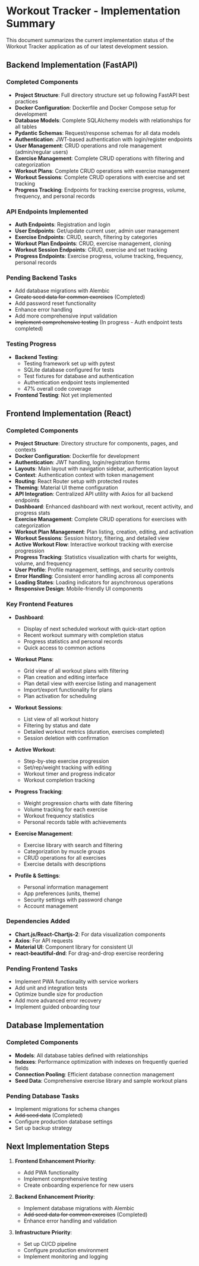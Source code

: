 # Workout Tracker - Implementation Summary

This document summarizes the current implementation status of the Workout Tracker application as of our latest development session.

## Backend Implementation (FastAPI)

### Completed Components
- **Project Structure**: Full directory structure set up following FastAPI best practices
- **Docker Configuration**: Dockerfile and Docker Compose setup for development
- **Database Models**: Complete SQLAlchemy models with relationships for all tables
- **Pydantic Schemas**: Request/response schemas for all data models
- **Authentication**: JWT-based authentication with login/register endpoints
- **User Management**: CRUD operations and role management (admin/regular users)
- **Exercise Management**: Complete CRUD operations with filtering and categorization
- **Workout Plans**: Complete CRUD operations with exercise management
- **Workout Sessions**: Complete CRUD operations with exercise and set tracking
- **Progress Tracking**: Endpoints for tracking exercise progress, volume, frequency, and personal records

### API Endpoints Implemented
- **Auth Endpoints**: Registration and login
- **User Endpoints**: Get/update current user, admin user management
- **Exercise Endpoints**: CRUD, search, filtering by categories
- **Workout Plan Endpoints**: CRUD, exercise management, cloning
- **Workout Session Endpoints**: CRUD, exercise and set tracking
- **Progress Endpoints**: Exercise progress, volume tracking, frequency, personal records

### Pending Backend Tasks
- Add database migrations with Alembic
- ~~Create seed data for common exercises~~ (Completed)
- Add password reset functionality
- Enhance error handling
- Add more comprehensive input validation
- ~~Implement comprehensive testing~~ (In progress - Auth endpoint tests completed)

### Testing Progress
- **Backend Testing**: 
  - Testing framework set up with pytest
  - SQLite database configured for tests
  - Test fixtures for database and authentication
  - Authentication endpoint tests implemented
  - 47% overall code coverage
- **Frontend Testing**: Not yet implemented

## Frontend Implementation (React)

### Completed Components
- **Project Structure**: Directory structure for components, pages, and contexts
- **Docker Configuration**: Dockerfile for development
- **Authentication**: JWT handling, login/registration forms
- **Layouts**: Main layout with navigation sidebar, authentication layout
- **Context**: Authentication context with token management
- **Routing**: React Router setup with protected routes
- **Theming**: Material UI theme configuration
- **API Integration**: Centralized API utility with Axios for all backend endpoints
- **Dashboard**: Enhanced dashboard with next workout, recent activity, and progress stats
- **Exercise Management**: Complete CRUD operations for exercises with categorization
- **Workout Plan Management**: Plan listing, creation, editing, and activation
- **Workout Sessions**: Session history, filtering, and detailed view
- **Active Workout Flow**: Interactive workout tracking with exercise progression
- **Progress Tracking**: Statistics visualization with charts for weights, volume, and frequency
- **User Profile**: Profile management, settings, and security controls
- **Error Handling**: Consistent error handling across all components
- **Loading States**: Loading indicators for asynchronous operations
- **Responsive Design**: Mobile-friendly UI components

### Key Frontend Features
- **Dashboard**: 
  - Display of next scheduled workout with quick-start option
  - Recent workout summary with completion status
  - Progress statistics and personal records
  - Quick access to common actions

- **Workout Plans**:
  - Grid view of all workout plans with filtering
  - Plan creation and editing interface
  - Plan detail view with exercise listing and management
  - Import/export functionality for plans
  - Plan activation for scheduling

- **Workout Sessions**:
  - List view of all workout history
  - Filtering by status and date
  - Detailed workout metrics (duration, exercises completed)
  - Session deletion with confirmation

- **Active Workout**:
  - Step-by-step exercise progression
  - Set/rep/weight tracking with editing
  - Workout timer and progress indicator
  - Workout completion tracking

- **Progress Tracking**:
  - Weight progression charts with date filtering
  - Volume tracking for each exercise
  - Workout frequency statistics
  - Personal records table with achievements

- **Exercise Management**:
  - Exercise library with search and filtering
  - Categorization by muscle groups
  - CRUD operations for all exercises
  - Exercise details with descriptions

- **Profile & Settings**:
  - Personal information management
  - App preferences (units, theme)
  - Security settings with password change
  - Account management

### Dependencies Added
- **Chart.js/React-Chartjs-2**: For data visualization components
- **Axios**: For API requests
- **Material UI**: Component library for consistent UI
- **react-beautiful-dnd**: For drag-and-drop exercise reordering

### Pending Frontend Tasks
- Implement PWA functionality with service workers
- Add unit and integration tests
- Optimize bundle size for production
- Add more advanced error recovery
- Implement guided onboarding tour

## Database Implementation

### Completed Components
- **Models**: All database tables defined with relationships
- **Indexes**: Performance optimization with indexes on frequently queried fields
- **Connection Pooling**: Efficient database connection management
- **Seed Data**: Comprehensive exercise library and sample workout plans

### Pending Database Tasks
- Implement migrations for schema changes
- ~~Add seed data~~ (Completed)
- Configure production database settings
- Set up backup strategy

## Next Implementation Steps

1. **Frontend Enhancement Priority**:
   - Add PWA functionality
   - Implement comprehensive testing
   - Create onboarding experience for new users

2. **Backend Enhancement Priority**:
   - Implement database migrations with Alembic
   - ~~Add seed data for common exercises~~ (Completed)
   - Enhance error handling and validation

3. **Infrastructure Priority**:
   - Set up CI/CD pipeline
   - Configure production environment
   - Implement monitoring and logging 